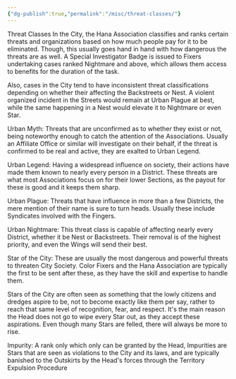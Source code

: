 ```yaml
---
{"dg-publish":true,"permalink":"/misc/threat-classes/"}
---
```


Threat Classes
In the City, the Hana Association classifies and ranks certain threats and organizations based on how much people pay for it to be eliminated. Though, this usually goes hand in hand with how dangerous the threats are as well. A Special Investigator Badge is issued to Fixers undertaking cases ranked Nightmare and above, which allows them access to benefits for the duration of the task.

Also, cases in the City tend to have inconsistent threat classifications depending on whether their affecting the Backstreets or Nest. A violent organized incident in the Streets would remain at Urban Plague at best, while the same happening in a Nest would elevate it to Nightmare or even Star.

Urban Myth: Threats that are unconfirmed as to whether they exist or not, being noteworthy enough to catch the attention of the Associations. Usually an Affiliate Office or similar will investigate on their behalf, if the threat is confirmed to be real and active, they are exalted to Urban Legend.

Urban Legend: Having a widespread influence on society, their actions have made them known to nearly every person in a District. These threats are what most Associations focus on for their lower Sections, as the payout for these is good and it keeps them sharp.

Urban Plague: Threats that have influence in more than a few Districts, the mere mention of their name is sure to turn heads. Usually these include Syndicates involved with the Fingers.

Urban Nightmare: This threat class is capable of affecting nearly every District, whether it be Nest or Backstreets. Their removal is of the highest priority, and even the Wings will send their best.

Star of the City: These are usually the most dangerous and powerful threats to threaten City Society. Color Fixers and the Hana Association are typically the first to be sent after these, as they have the skill and expertise to handle them.

Stars of the City are often seen as something that the lowly citizens and dredges aspire to be, not to become exactly like them per say, rather to reach that same level of recognition, fear, and respect. It's the main reason the Head does not go to wipe every Star out, as they accept these aspirations. Even though many Stars are felled, there will always be more to rise.

Impurity: A rank only which only can be granted by the Head, Impurities are Stars that are seen as violations to the City and its laws, and are typically banished to the Outskirts by the Head's forces through the Territory Expulsion Procedure